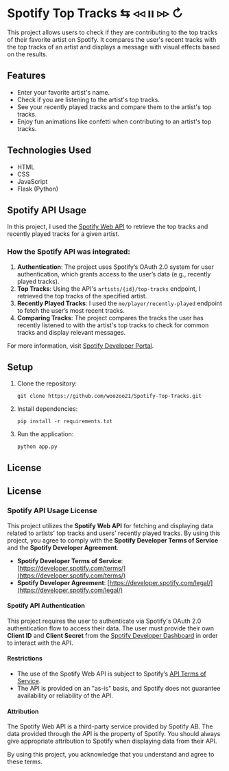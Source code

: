 # Spotify Top Tracks       ⇆   ◃◃   ıı   ▹▹   ↻

This project allows users to check if they are contributing to the top tracks of their favorite artist on Spotify. It compares the user's recent tracks with the top tracks of an artist and displays a message with visual effects based on the results.

## Features
- Enter your favorite artist's name.
- Check if you are listening to the artist's top tracks.
- See your recently played tracks and compare them to the artist's top tracks.
- Enjoy fun animations like confetti when contributing to an artist's top tracks.

## Technologies Used
- HTML
- CSS
- JavaScript
- Flask (Python)

## Spotify API Usage

In this project, I used the [Spotify Web API](https://developer.spotify.com/) to retrieve the top tracks and recently played tracks for a given artist. 

### How the Spotify API was integrated:
1. **Authentication**: The project uses Spotify’s OAuth 2.0 system for user authentication, which grants access to the user’s data (e.g., recently played tracks).
2. **Top Tracks**: Using the API's `artists/{id}/top-tracks` endpoint, I retrieved the top tracks of the specified artist.
3. **Recently Played Tracks**: I used the `me/player/recently-played` endpoint to fetch the user’s most recent tracks.
4. **Comparing Tracks**: The project compares the tracks the user has recently listened to with the artist's top tracks to check for common tracks and display relevant messages.

For more information, visit [Spotify Developer Portal](https://developer.spotify.com/).

## Setup

1. Clone the repository:
   ```
   git clone https://github.com/woozoo21/Spotify-Top-Tracks.git
   ```
   
2. Install dependencies:
   ```
   pip install -r requirements.txt
   ```
   
3. Run the application:
   ```
   python app.py
   ```
## License

## License

### Spotify API Usage License

This project utilizes the **Spotify Web API** for fetching and displaying data related to artists' top tracks and users' recently played tracks. By using this project, you agree to comply with the **Spotify Developer Terms of Service** and the **Spotify Developer Agreement**.

- **Spotify Developer Terms of Service**: [https://developer.spotify.com/terms/](https://developer.spotify.com/terms/)
- **Spotify Developer Agreement**: [https://developer.spotify.com/legal/](https://developer.spotify.com/legal/)

#### Spotify API Authentication
This project requires the user to authenticate via Spotify's OAuth 2.0 authentication flow to access their data. The user must provide their own **Client ID** and **Client Secret** from the [Spotify Developer Dashboard](https://developer.spotify.com/dashboard/applications) in order to interact with the API.

#### Restrictions
- The use of the Spotify Web API is subject to Spotify’s [API Terms of Service](https://developer.spotify.com/terms/).
- The API is provided on an "as-is" basis, and Spotify does not guarantee availability or reliability of the API.

#### Attribution
The Spotify Web API is a third-party service provided by Spotify AB. The data provided through the API is the property of Spotify. You should always give appropriate attribution to Spotify when displaying data from their API.

By using this project, you acknowledge that you understand and agree to these terms.

